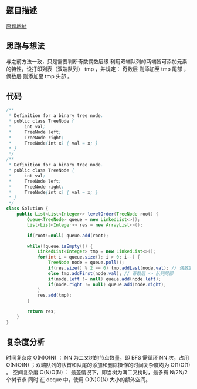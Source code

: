 

## 题目描述




[原题地址](https://leetcode-cn.com/problems/cong-shang-dao-xia-da-yin-er-cha-shu-iii-lcof/)

## 思路与想法

与之前方法一致，只是需要判断奇数偶数层级
利用双端队列的两端皆可添加元素的特性，设打印列表（双端队列） tmp ，并规定：
奇数层 则添加至 tmp 尾部 ，
偶数层 则添加至 tmp 头部 。


## 代码  


```java
/**
 * Definition for a binary tree node.
 * public class TreeNode {
 *     int val;
 *     TreeNode left;
 *     TreeNode right;
 *     TreeNode(int x) { val = x; }
 * }
 */
/**
 * Definition for a binary tree node.
 * public class TreeNode {
 *     int val;
 *     TreeNode left;
 *     TreeNode right;
 *     TreeNode(int x) { val = x; }
 * }
 */
class Solution {
    public List<List<Integer>> levelOrder(TreeNode root) {
        Queue<TreeNode> queue = new LinkedList<>();
        List<List<Integer>> res = new ArrayList<>();

        if(root!=null) queue.add(root);

        while(!queue.isEmpty()) {
            LinkedList<Integer> tmp = new LinkedList<>();
            for(int i = queue.size(); i > 0; i--) {
                TreeNode node = queue.poll();
                if(res.size() % 2 == 0) tmp.addLast(node.val); // 偶数层 -> 队列头部
                else tmp.addFirst(node.val); // 奇数层 -> 队列尾部
                if(node.left != null) queue.add(node.left);
                if(node.right != null) queue.add(node.right);
            }
            res.add(tmp);
        }

        return res;
    }
}

```

## 复杂度分析
时间复杂度 O(N)O(N) ： NN 为二叉树的节点数量，即 BFS 需循环 NN 次，占用 O(N)O(N) ；双端队列的队首和队尾的添加和删除操作的时间复杂度均为 O(1)O(1) 。
空间复杂度 O(N)O(N) ： 最差情况下，即当树为满二叉树时，最多有 N/2N/2 个树节点 同时 在 deque 中，使用 O(N)O(N) 大小的额外空间。


